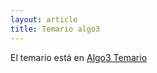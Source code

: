 ```yaml
---
layout: article
title: Temario algo3
---
```


El temario está en [Algo3 Temario](algo3-temario.html)
